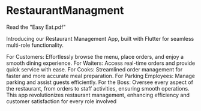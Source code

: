 # RestaurantManagment
Read the "Easy Eat.pdf"


Introducing our Restaurant Management App, built with Flutter for seamless multi-role functionality.

For Customers: Effortlessly browse the menu, place orders, and enjoy a smooth dining experience.
For Waiters: Access real-time orders and provide quick service with ease.
For Cooks: Streamlined order management for faster and more accurate meal preparation.
For Parking Employees: Manage parking and assist guests efficiently.
For the Boss: Oversee every aspect of the restaurant, from orders to staff activities, ensuring smooth operations.
This app revolutionizes restaurant management, enhancing efficiency and customer satisfaction for every role involved
